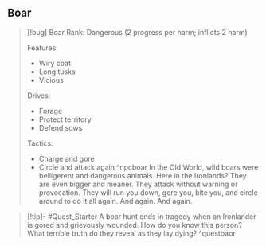 ## Boar
>[!bug] Boar
>Rank: Dangerous (2 progress per harm; inflicts 2 harm)
>
>Features:
>	- Wiry coat 
>	- Long tusks
>	- Vicious
>
>Drives:
>	- Forage
>	- Protect territory
>	- Defend sows
>
>Tactics:
>	- Charge and gore
>	- Circle and attack again
^npcboar
In the Old World, wild boars were belligerent and dangerous animals. Here in the Ironlands? They are even bigger and meaner. They attack without warning or provocation. They will run you down, gore you, bite you, and circle around to do it all again. And again. And again.

>[!tip]- #Quest_Starter
> A boar hunt ends in tragedy when an Ironlander is gored and grievously wounded. How do you know this person? What terrible truth do they reveal as they lay dying?
> ^questbaor